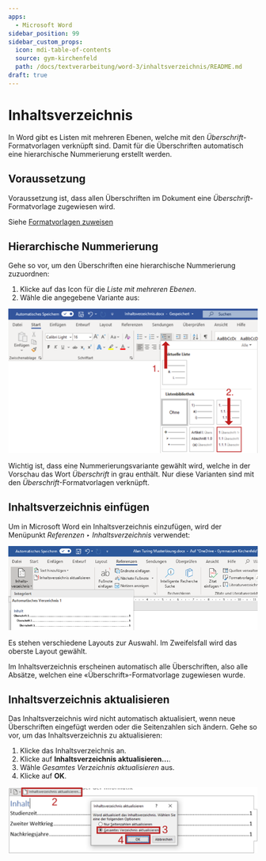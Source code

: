 ```yaml
---
apps:
  - Microsoft Word
sidebar_position: 99
sidebar_custom_props:
  icon: mdi-table-of-contents
  source: gym-kirchenfeld
  path: /docs/textverarbeitung/word-3/inhaltsverzeichnis/README.md
draft: true
---
```


# Inhaltsverzeichnis



In Word gibt es Listen mit mehreren Ebenen, welche mit den _Überschrift_-Formatvorlagen verknüpft sind. Damit für die Überschriften automatisch eine hierarchische Nummerierung erstellt werden.

## Voraussetzung

Voraussetzung ist, dass allen Überschriften im Dokument eine _Überschrift_-Formatvorlage zugewiesen wird.

Siehe [Formatvorlagen zuweisen](../../word-1/formatvorlagen-zuweisen/)

## Hierarchische Nummerierung

Gehe so vor, um den Überschriften eine hierarchische Nummerierung zuzuordnen:

1. Klicke auf das Icon für die _Liste mit mehreren Ebenen_.
2. Wähle die angegebene Variante aus:

![](./liste-mehrere-ebenen.svg)

Wichtig ist, dass eine Nummerierungsvariante gewählt wird, welche in der Vorschau das Wort _Überschrift_ in grau enthält. Nur diese Varianten sind mit den _Überschrift_-Formatvorlagen verknüpft.


## Inhaltsverzeichnis einfügen

Um in Microsoft Word ein Inhaltsverzeichnis einzufügen, wird der Menüpunkt _Referenzen ‣ Inhaltsverzeichnis_ verwendet:

![Inhaltsverzeichnis einfügen in Microsoft Word](./inhaltsverzeichnis-einfuegen.png)

Es stehen verschiedene Layouts zur Auswahl. Im Zweifelsfall wird das oberste Layout gewählt.

Im Inhaltsverzeichnis erscheinen automatisch alle Überschriften, also alle Absätze, welchen eine «Überschrift»-Formatvorlage zugewiesen wurde.

## Inhaltsverzeichnis aktualisieren

Das Inhaltsverzeichnis wird nicht automatisch aktualisiert, wenn neue Überschriften eingefügt werden oder die Seitenzahlen sich ändern. Gehe so vor, um das Inhaltsverzeichnis zu aktualisieren:

1. Klicke das Inhaltsverzeichnis an.
2. Klicke auf __Inhaltsverzeichnis aktualisieren…__.
3. Wähle _Gesamtes Verzeichnis aktualisieren_ aus.
4. Klicke auf __OK__.

![Inhaltsverzeichnis aktualisieren in Microsoft Word](./inhaltsverzeichnis-aktualisieren.svg)
